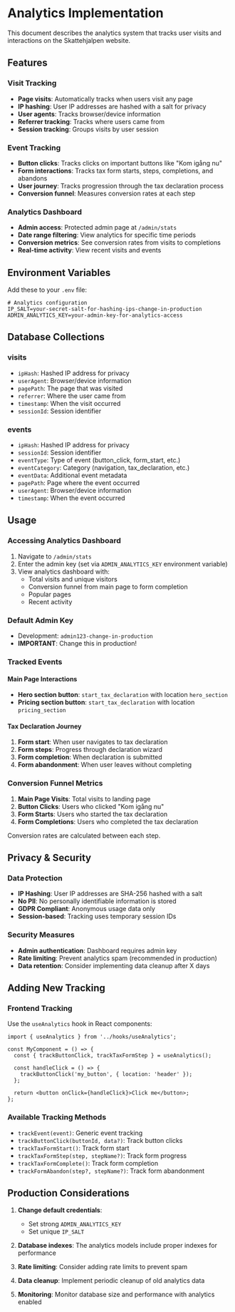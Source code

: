 # Analytics Implementation

This document describes the analytics system that tracks user visits and interactions on the Skattehjalpen website.

## Features

### Visit Tracking
- **Page visits**: Automatically tracks when users visit any page
- **IP hashing**: User IP addresses are hashed with a salt for privacy
- **User agents**: Tracks browser/device information
- **Referrer tracking**: Tracks where users came from
- **Session tracking**: Groups visits by user session

### Event Tracking
- **Button clicks**: Tracks clicks on important buttons like "Kom igång nu"
- **Form interactions**: Tracks tax form starts, steps, completions, and abandons
- **User journey**: Tracks progression through the tax declaration process
- **Conversion funnel**: Measures conversion rates at each step

### Analytics Dashboard
- **Admin access**: Protected admin page at `/admin/stats`
- **Date range filtering**: View analytics for specific time periods
- **Conversion metrics**: See conversion rates from visits to completions
- **Real-time activity**: View recent visits and events

## Environment Variables

Add these to your `.env` file:

```env
# Analytics configuration
IP_SALT=your-secret-salt-for-hashing-ips-change-in-production
ADMIN_ANALYTICS_KEY=your-admin-key-for-analytics-access
```

## Database Collections

### visits
- `ipHash`: Hashed IP address for privacy
- `userAgent`: Browser/device information
- `pagePath`: The page that was visited
- `referrer`: Where the user came from
- `timestamp`: When the visit occurred
- `sessionId`: Session identifier

### events
- `ipHash`: Hashed IP address for privacy
- `sessionId`: Session identifier
- `eventType`: Type of event (button_click, form_start, etc.)
- `eventCategory`: Category (navigation, tax_declaration, etc.)
- `eventData`: Additional event metadata
- `pagePath`: Page where the event occurred
- `userAgent`: Browser/device information
- `timestamp`: When the event occurred

## Usage

### Accessing Analytics Dashboard

1. Navigate to `/admin/stats`
2. Enter the admin key (set via `ADMIN_ANALYTICS_KEY` environment variable)
3. View analytics dashboard with:
   - Total visits and unique visitors
   - Conversion funnel from main page to form completion
   - Popular pages
   - Recent activity

### Default Admin Key
- Development: `admin123-change-in-production`
- **IMPORTANT**: Change this in production!

### Tracked Events

#### Main Page Interactions
- **Hero section button**: `start_tax_declaration` with location `hero_section`
- **Pricing section button**: `start_tax_declaration` with location `pricing_section`

#### Tax Declaration Journey
1. **Form start**: When user navigates to tax declaration
2. **Form steps**: Progress through declaration wizard
3. **Form completion**: When declaration is submitted
4. **Form abandonment**: When user leaves without completing

### Conversion Funnel Metrics

1. **Main Page Visits**: Total visits to landing page
2. **Button Clicks**: Users who clicked "Kom igång nu"
3. **Form Starts**: Users who started the tax declaration
4. **Form Completions**: Users who completed the tax declaration

Conversion rates are calculated between each step.

## Privacy & Security

### Data Protection
- **IP Hashing**: User IP addresses are SHA-256 hashed with a salt
- **No PII**: No personally identifiable information is stored
- **GDPR Compliant**: Anonymous usage data only
- **Session-based**: Tracking uses temporary session IDs

### Security Measures
- **Admin authentication**: Dashboard requires admin key
- **Rate limiting**: Prevent analytics spam (recommended in production)
- **Data retention**: Consider implementing data cleanup after X days

## Adding New Tracking

### Frontend Tracking
Use the `useAnalytics` hook in React components:

```tsx
import { useAnalytics } from '../hooks/useAnalytics';

const MyComponent = () => {
  const { trackButtonClick, trackTaxFormStep } = useAnalytics();
  
  const handleClick = () => {
    trackButtonClick('my_button', { location: 'header' });
  };
  
  return <button onClick={handleClick}>Click me</button>;
};
```

### Available Tracking Methods
- `trackEvent(event)`: Generic event tracking
- `trackButtonClick(buttonId, data?)`: Track button clicks
- `trackTaxFormStart()`: Track form start
- `trackTaxFormStep(step, stepName?)`: Track form progress
- `trackTaxFormComplete()`: Track form completion
- `trackFormAbandon(step?, stepName?)`: Track form abandonment

## Production Considerations

1. **Change default credentials**:
   - Set strong `ADMIN_ANALYTICS_KEY`
   - Set unique `IP_SALT`

2. **Database indexes**: The analytics models include proper indexes for performance

3. **Rate limiting**: Consider adding rate limits to prevent spam

4. **Data cleanup**: Implement periodic cleanup of old analytics data

5. **Monitoring**: Monitor database size and performance with analytics enabled